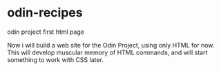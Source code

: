 # odin-recipes
odin project first html page

Now i will build a web site for the Odin Project, using only HTML for now. This will develop muscular memory of HTML commands, and will start something to work with CSS later.